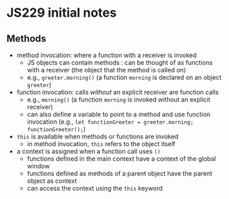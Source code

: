 # JS229 initial notes

## Methods
- method invocation:  where a function with a receiver is invoked
   - JS objects can contain methods : can be thought of as functions with a receiver (the object that the method is called on)
   - e.g., `greeter.morning()` (a function `morning` is declared on an object `greeter`)
- function invocation: calls *without* an explicit receiver are function calls
   - e.g., `morning()` (a function `morning` is invoked without an explicit receiver)
   - can also define a variable to point to a method and use function invocation (e.g., `let functionGreeter = greeter.morning; functionGreeter();`)
- `this` is available when methods or functions are invoked
   - in method invocation, `this` refers to the object itself
- a context is assigned when a function call uses `()`
   - functions defined in the main context have a context of the global window
   - functions defined as methods of a parent object have the parent object as context
   - can access the context using the `this` keyword
   